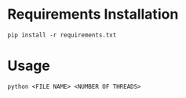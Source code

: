 # Requirements Installation

```pip install -r requirements.txt```

# Usage

```python <FILE NAME> <NUMBER OF THREADS>```